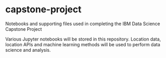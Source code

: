 # capstone-project
Notebooks and supporting files used in completing the IBM Data Science Capstone Project

Various Jupyter notebooks will be stored in this repository.  Location data, location APIs and machine learning methods will be used to perform data science and analysis.
